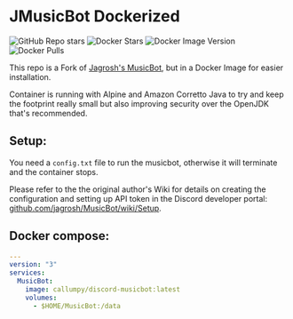 # JMusicBot Dockerized

![GitHub Repo stars](https://img.shields.io/github/stars/callumpy/discord-musicbot-docker)
![Docker Stars](https://img.shields.io/docker/stars/callumpy/discord-musicbot)
![Docker Image Version](https://img.shields.io/docker/v/callumpy/discord-musicbot?sort=date)
![Docker Pulls](https://img.shields.io/docker/pulls/callumpy/discord-musicbot)

This repo is a Fork of [Jagrosh's MusicBot](https://github.com/jagrosh/MusicBot), but in a Docker Image for easier installation.

Container is running with Alpine and Amazon Corretto Java to try and keep the footprint really small but also improving security over the OpenJDK that's recommended. 

## Setup:

You need a `config.txt` file to run the musicbot, otherwise it will terminate and the container stops. 

Please refer to the the original author's Wiki for details on creating the configuration and setting up API token in the Discord developer portal: [github.com/jagrosh/MusicBot/wiki/Setup](https://github.com/jagrosh/MusicBot/wiki/Setup).

## Docker compose:

````yaml
---
version: "3"
services:
  MusicBot:
    image: callumpy/discord-musicbot:latest
    volumes:
      - $HOME/MusicBot:/data
````

